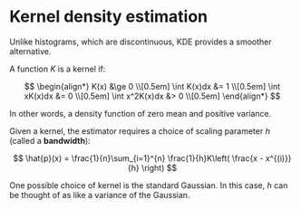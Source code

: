 # Kernel density estimation

Unlike histograms, which are discontinuous, KDE provides a smoother alternative.

A function $K$ is a kernel if:

$$
\begin{align*}
K(x) &\ge 0 \\[0.5em]
\int K(x)dx &= 1 \\[0.5em]
\int xK(x)dx &= 0 \\[0.5em]
\int x^2K(x)dx &> 0 \\[0.5em]
\end{align*}
$$

In other words, a density function of zero mean and positive variance.

Given a kernel, the estimator requires a choice of scaling parameter $h$ (called a
**bandwidth**):

$$
\hat{p}(x) = \frac{1}{n}\sum_{i=1}^{n} \frac{1}{h}K\left(
\frac{x - x^{(i)}}{h}
\right)
$$

One possible choice of kernel is the standard Gaussian. In this case, $h$ can be
thought of as like a variance of the Gaussian.
